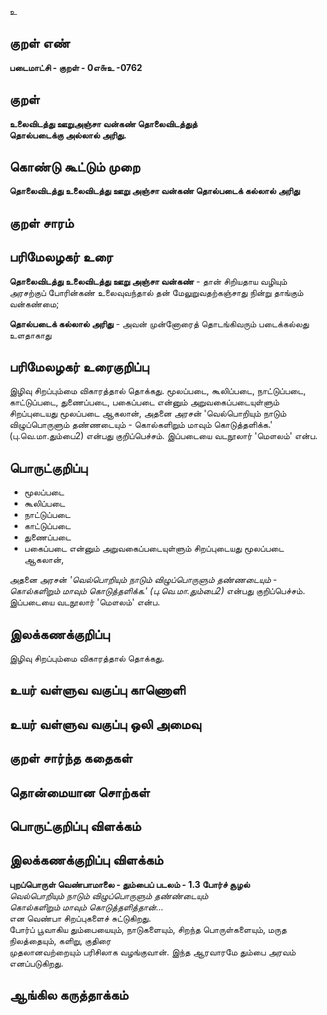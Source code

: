 உ

## குறள் எண் 

**படைமாட்சி - குறள் - 0எ௬உ -0762**

## குறள் 

**உலைவிடத்து ஊறுஅஞ்சா வன்கண் தொலைவிடத்துத்  
தொல்படைக்கு அல்லால் அரிது.**

## கொண்டு கூட்டும் முறை

**தொலைவிடத்து உலைவிடத்து ஊறு அஞ்சா வன்கண் தொல்படைக் கல்லால் அரிது** 

## குறள் சாரம் 


## பரிமேலழகர் உரை

**தொலைவிடத்து உலைவிடத்து ஊறு அஞ்சா வன்கண்** - தான் சிறியதாய வழியும் அரசற்குப் போரின்கண் உலைவுவந்தால் தன் மேலுறுவதற்கஞ்சாது நின்று தாங்கும் வன்கண்மை; 

**தொல்படைக் கல்லால் அரிது** - அவன் முன்னோரைத் தொடங்கிவரும் படைக்கல்லது உளதாகாது

## பரிமேலழகர் உரைகுறிப்பு   

இழிவு சிறப்பும்மை விகாரத்தால் தொக்கது. மூலப்படை, கூலிப்படை, நாட்டுப்படை, காட்டுப்படை, துணைப்படை, பகைப்படை என்னும் அறுவகைப்படையுள்ளும் சிறப்புடையது மூலப்படை ஆகலான், அதனை அரசன் 'வெல்பொறியும் நாடும் விழுப்பொருளும் தண்ணடையும் - கொல்களிறும் மாவும் கொடுத்தளிக்க.' (பு.வெ.மா.தும்பை2) என்பது குறிப்பெச்சம். இப்படையை வடநூலார் 'மௌலம்' என்ப.

## பொருட்குறிப்பு 

* மூலப்படை 
* கூலிப்படை 
* நாட்டுப்படை 
* காட்டுப்படை 
* துணைப்படை 
* பகைப்படை 
என்னும் அறுவகைப்படையுள்ளும் சிறப்புடையது மூலப்படை ஆகலான், 

அதனை அரசன் _'வெல்பொறியும் நாடும் விழுப்பொருளும் தண்ணடையும் - கொல்களிறும் மாவும் கொடுத்தளிக்க.' (பு.வெ.மா.தும்பை2)_ என்பது குறிப்பெச்சம். இப்படையை வடநூலார் 'மௌலம்' என்ப.

## இலக்கணக்குறிப்பு  

இழிவு சிறப்பும்மை விகாரத்தால் தொக்கது.

## உயர் வள்ளுவ வகுப்பு காணொளி


## உயர் வள்ளுவ வகுப்பு ஒலி அமைவு 

 
## குறள் சார்ந்த கதைகள் 


## தொன்மையான சொற்கள்


## பொருட்குறிப்பு விளக்கம்

 

## இலக்கணக்குறிப்பு விளக்கம்

**புறப்பொருள் வெண்பாமாலை - தும்பைப் படலம் - 1.3 போர்ச் சூழல்**  
_வெல்பொறியும் நாடும் விழுப்பொருளும் தண்ண்டையும்  
கொல்களிறும் மாவும் கொடுத்தளித்தான்..._  
என வெண்பா சிறப்புகளைச் சுட்டுகிறது.   
போர்ப் பூவாகிய தும்பையையும், நாடுகளையும், சிறந்த பொருள்களையும், மருத நிலத்தையும், களிறு, குதிரை   
முதலானவற்றையும் பரிசிலாக வழங்குவான். இந்த ஆரவாரமே தும்பை அரவம் எனப்படுகிறது.

## ஆங்கில கருத்தாக்கம் 


